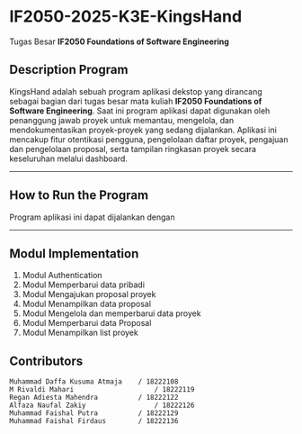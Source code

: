 # IF2050-2025-K3E-KingsHand
Tugas Besar **IF2050 Foundations of Software Engineering**

## **Description Program**
KingsHand adalah sebuah program aplikasi dekstop yang dirancang sebagai bagian dari tugas besar mata kuliah **IF2050 Foundations of Software Engineering**. Saat ini program aplikasi dapat digunakan oleh penanggung jawab proyek untuk memantau, mengelola, dan mendokumentasikan proyek-proyek yang sedang dijalankan. Aplikasi ini mencakup fitur otentikasi pengguna, pengelolaan daftar proyek, pengajuan dan pengelolaan proposal, serta tampilan ringkasan proyek secara keseluruhan melalui dashboard.

---

## **How to Run the Program**
Program aplikasi ini dapat dijalankan dengan 

---

## **Modul Implementation**
1. Modul Authentication
2. Modul Memperbarui data pribadi
3. Modul Mengajukan proposal proyek
4. Modul Menampilkan data proposal
5. Modul Mengelola dan memperbarui data proyek
6. Modul Memperbarui data Proposal
7. Modul Menampilkan list proyek


## **Contributors**
	Muhammad Daffa Kusuma Atmaja	/ 18222108
	M Rivaldi Mahari			      	/ 18222119
	Regan Adiesta Mahendra		  	/ 18222122
	Alfaza Naufal Zakiy				    / 18222126
	Muhammad Faishal Putra		  	/ 18222129
	Muhammad Faishal Firdaus	  	/ 18222136
  

